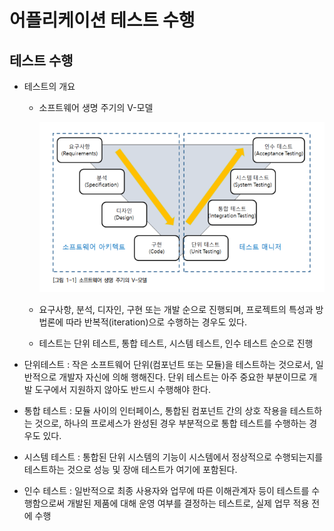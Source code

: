 # 어플리케이션 테스트 수행

## 테스트 수행

- 테스트의 개요

  - 소프트웨어 생명 주기의 V-모델

    ![](2023-07-07-13-24-30.png)

  - 요구사항, 분석, 디자인, 구현 또는 개발 순으로 진행되며, 프로젝트의 특성과 방법론에 따라 반복적(iteration)으로 수행하는 경우도 있다.
  - 테스트는 단위 테스트, 통합 테스트, 시스템 테스트, 인수 테스트 순으로 진행

- 단위테스트 : 작은 소프트웨어 단위(컴포넌트 또는 모듈)을 테스트하는 것으로서, 일반적으로 개발자 자신에 의해 행해진다. 단위 테스트는 아주 중요한 부분이므로 개발 도구에서 지원하지 않아도 반드시 수행해야 한다.
- 통합 테스트 : 모듈 사이의 인터페이스, 통합된 컴포넌트 간의 상호 작용을 테스트하는 것으로, 하나의 프로세스가 완성된 경우 부분적으로 통합 테스트를 수행하는 경우도 있다.
- 시스템 테스트 : 통합된 단위 시스템의 기능이 시스템에서 정상적으로 수행되는지를 테스트하는 것으로 성능 및 장애 테스트가 여기에 포함된다.
- 인수 테스트 : 일반적으로 최종 사용자와 업무에 따른 이해관계자 등이 테스트를 수행함으로써 개발된 제품에 대해 운영 여부를 결정하는 테스트로, 실제 업무 적용 전에 수행
